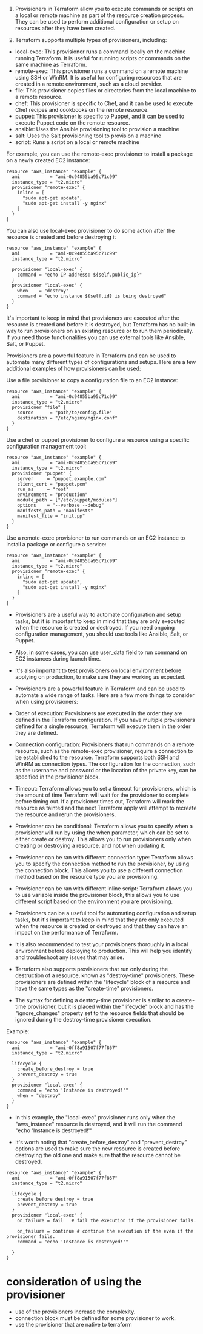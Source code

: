 1. Provisioners in Terraform allow you to execute commands or scripts on a local or remote machine as part of the resource creation process. They can be used to perform additional configuration or setup on resources after they have been created.

2.  Terraform supports multiple types of provisioners, including:

- local-exec: This provisioner runs a command locally on the machine running Terraform. It is useful for running scripts or commands on the same machine as Terraform.
- remote-exec: This provisioner runs a command on a remote machine using SSH or WinRM. It is useful for configuring resources that are created in a remote environment, such as a cloud provider.
- file: This provisioner copies files or directories from the local machine to a remote resource.
- chef: This provisioner is specific to Chef, and it can be used to execute Chef recipes and cookbooks on the remote resource.
- puppet: This provisioner is specific to Puppet, and it can be used to execute Puppet code on the remote resource.
- ansible: Uses the Ansible provisioning tool to provision a machine
- salt: Uses the Salt provisioning tool to provision a machine
- script: Runs a script on a local or remote machine


For example, you can use the remote-exec provisioner to install a package on a newly created EC2 instance:

```
resource "aws_instance" "example" {
  ami           = "ami-0c94855ba95c71c99"
  instance_type = "t2.micro"
  provisioner "remote-exec" {
    inline = [
      "sudo apt-get update",
      "sudo apt-get install -y nginx"
    ]
  }
}
```
You can also use local-exec provisioner to do some action after the resource is created and before destroying it

```
resource "aws_instance" "example" {
  ami           = "ami-0c94855ba95c71c99"
  instance_type = "t2.micro"

  provisioner "local-exec" {
    command = "echo IP address: ${self.public_ip}"
  }
  provisioner "local-exec" {
    when    = "destroy"
    command = "echo instance ${self.id} is being destroyed"
  }
}
```
It's important to keep in mind that provisioners are executed after the resource is created and before it is destroyed, but Terraform has no built-in way to run provisioners on an existing resource or to run them periodically. If you need those functionalities you can use external tools like Ansible, Salt, or Puppet.


Provisioners are a powerful feature in Terraform and can be used to automate many different types of configurations and setups. Here are a few additional examples of how provisioners can be used:

Use a file provisioner to copy a configuration file to an EC2 instance:
```
resource "aws_instance" "example" {
  ami           = "ami-0c94855ba95c71c99"
  instance_type = "t2.micro"
  provisioner "file" {
    source      = "path/to/config.file"
    destination = "/etc/nginx/nginx.conf"
  }
}
```
Use a chef or puppet provisioner to configure a resource using a specific configuration management tool:
```
resource "aws_instance" "example" {
  ami           = "ami-0c94855ba95c71c99"
  instance_type = "t2.micro"
  provisioner "puppet" {
    server     = "puppet.example.com"
    client_cert = "puppet.pem"
    run_as     = "root"
    environment = "production"
    module_path = ["/etc/puppet/modules"]
    options    = "--verbose --debug"
    manifests_path = "manifests"
    manifest_file = "init.pp"
  }
}
```
Use a remote-exec provisioner to run commands on an EC2 instance to install a package or configure a service:
```
resource "aws_instance" "example" {
  ami           = "ami-0c94855ba95c71c99"
  instance_type = "t2.micro"
  provisioner "remote-exec" {
    inline = [
      "sudo apt-get update",
      "sudo apt-get install -y nginx"
    ]
  }
}
```
-  Provisioners are a useful way to automate configuration and setup tasks, but it is important to keep in mind that they are only executed when the resource is created or destroyed. If you need ongoing configuration management, you should use tools like Ansible, Salt, or Puppet.

-  Also, in some cases, you can use user_data field to run command on EC2 instances during launch time.

-  It's also important to test provisioners on local environment before applying on production, to make sure they are working as expected.


-  Provisioners are a powerful feature in Terraform and can be used to automate a wide range of tasks. Here are a few more things to consider when using provisioners:

-  Order of execution: Provisioners are executed in the order they are defined in the Terraform configuration. If you have multiple provisioners defined for a single resource, Terraform will execute them in the order they are defined.
-  Connection configuration: Provisioners that run commands on a remote resource, such as the remote-exec provisioner, require a connection to be established to the resource. Terraform supports both SSH and WinRM as connection types. The configuration for the connection, such as the username and password or the location of the private key, can be specified in the provisioner block.
-  Timeout: Terraform allows you to set a timeout for provisioners, which is the amount of time Terraform will wait for the provisioner to complete before timing out. If a provisioner times out, Terraform will mark the resource as tainted and the next Terraform apply will attempt to recreate the resource and rerun the provisioners.
-  Provisioner can be conditional: Terraform allows you to specify when a provisioner will run by using the when parameter, which can be set to either create or destroy. This allows you to run provisioners only when creating or destroying a resource, and not when updating it.
-  Provisioner can be ran with different connection type: Terraform allows you to specify the connection method to run the provisioner, by using the connection block. This allows you to use a different connection method based on the resource type you are provisioning.
-  Provisioner can be ran with different inline script: Terraform allows you to use variable inside the provisioner block, this allows you to use different script based on the environment you are provisioning.
-  Provisioners can be a useful tool for automating configuration and setup tasks, but it's important to keep in mind that they are only executed when the resource is created or destroyed and that they can have an impact on the performance of Terraform.

-  It is also recommended to test your provisioners thoroughly in a local environment before deploying to production. This will help you identify and troubleshoot any issues that may arise.



- Terraform also supports provisioners that run only during the destruction of a resource, known as "destroy-time" provisioners. These provisioners are defined within the "lifecycle" block of a resource and have the same types as the "create-time" provisioners.

- The syntax for defining a destroy-time provisioner is similar to a create-time provisioner, but it is placed within the "lifecycle" block and has the "ignore_changes" property set to the resource fields that should be ignored during the destroy-time provisioner execution.

Example:

```
resource "aws_instance" "example" {
  ami           = "ami-0ff8a91507f77f867"
  instance_type = "t2.micro"

  lifecycle {
    create_before_destroy = true
    prevent_destroy = true
  }
  provisioner "local-exec" {
    command = "echo 'Instance is destroyed!'"
    when = "destroy"
  }
}
```
- In this example, the "local-exec" provisioner runs only when the "aws_instance" resource is destroyed, and it will run the command "echo 'Instance is destroyed!'"

- It's worth noting that "create_before_destroy" and "prevent_destroy" options are used to make sure the new resource is created before destroying the old one and make sure that the resource cannot be destroyed.

```
resource "aws_instance" "example" {
  ami           = "ami-0ff8a91507f77f867"
  instance_type = "t2.micro"

  lifecycle {
    create_before_destroy = true
    prevent_destroy = true
  }
  provisioner "local-exec" {
    on_failure = fail   # fail the execution if the provisioner fails.

    on_failure = continue # continue the execution if the even if the provisioner fails.
    command = "echo 'Instance is destroyed!'"
   
  }
}
```

# consideration of using the provisioner
- use of the provisioners increase the complexity.
- connection block must be defined for some provisioner to work.
- use the provisioner that are native to terraform


